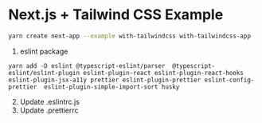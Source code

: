 # Next.js + Tailwind CSS Example

```bash
yarn create next-app --example with-tailwindcss with-tailwindcss-app
```


1. eslint package
```
yarn add -D eslint @typescript-eslint/parser  @typescript-eslint/eslint-plugin eslint-plugin-react eslint-plugin-react-hooks eslint-plugin-jsx-a11y prettier eslint-plugin-prettier eslint-config-prettier  eslint-plugin-simple-import-sort husky

```
2. Update .eslintrc.js
3. Update .prettierrc
